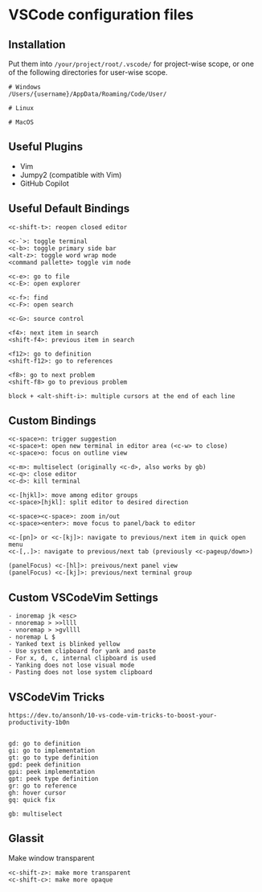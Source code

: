 # VSCode configuration files

## Installation
Put them into `/your/project/root/.vscode/` for project-wise scope,
or one of the following directories for user-wise scope.

```
# Windows
/Users/{username}/AppData/Roaming/Code/User/

# Linux

# MacOS
```



## Useful Plugins
- Vim
- Jumpy2 (compatible with Vim)
- GitHub Copilot



## Useful Default Bindings
```
<c-shift-t>: reopen closed editor

<c-`>: toggle terminal
<c-b>: toggle primary side bar
<alt-z>: toggle word wrap mode
<command pallette> toggle vim node

<c-e>: go to file
<c-E>: open explorer

<c-f>: find
<c-F>: open search

<c-G>: source control

<f4>: next item in search
<shift-f4>: previous item in search

<f12>: go to definition
<shift-f12>: go to references

<f8>: go to next problem
<shift-f8> go to previous problem

block + <alt-shift-i>: multiple cursors at the end of each line
```



## Custom Bindings

```
<c-space>n: trigger suggestion
<c-space>t: open new terminal in editor area (<c-w> to close)
<c-space>o: focus on outline view

<c-m>: multiselect (originally <c-d>, also works by gb)
<c-q>: close editor
<c-d>: kill terminal

<c-[hjkl]>: move among editor groups
<c-space>[hjkl]: split editor to desired direction

<c-space><c-space>: zoom in/out
<c-space><enter>: move focus to panel/back to editor

<c-[pn]> or <c-[kj]>: navigate to previous/next item in quick open menu
<c-[,.]>: navigate to previous/next tab (previously <c-pageup/down>)

(panelFocus) <c-[hl]>: preivous/next panel view
(panelFocus) <c-[kj]>: previous/next terminal group
```


## Custom VSCodeVim Settings
```
- inoremap jk <esc>
- nnoremap > >>llll
- vnoremap > >gvllll
- noremap L $
- Yanked text is blinked yellow
- Use system clipboard for yank and paste
- For x, d, c, internal clipboard is used
- Yanking does not lose visual mode
- Pasting does not lose system clipboard
```


## VSCodeVim Tricks
```
https://dev.to/ansonh/10-vs-code-vim-tricks-to-boost-your-productivity-1b0n


gd: go to definition
gi: go to implementation
gt: go to type definition
gpd: peek definition
gpi: peek implementation
gpt: peek type definition
gr: go to reference
gh: hover cursor
gq: quick fix

gb: multiselect
```


## Glassit
Make window transparent
```
<c-shift-z>: make more transparent
<c-shift-c>: make more opaque
```



